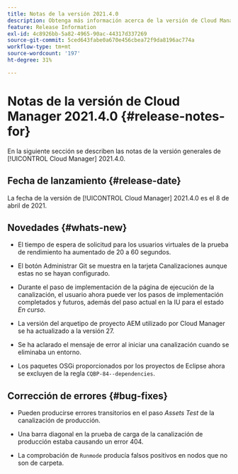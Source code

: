 ```yaml
---
title: Notas de la versión 2021.4.0
description: Obtenga más información acerca de la versión de Cloud Manager 2021.4.0
feature: Release Information
exl-id: 4c8926bb-5a82-4965-90ac-44317d337269
source-git-commit: 5ced643fabe0a670e456cbea72f9da8196ac774a
workflow-type: tm+mt
source-wordcount: '197'
ht-degree: 31%

---
```


# Notas de la versión de Cloud Manager 2021.4.0 {#release-notes-for}

En la siguiente sección se describen las notas de la versión generales de [!UICONTROL Cloud Manager] 2021.4.0.

## Fecha de lanzamiento {#release-date}

La fecha de la versión de [!UICONTROL Cloud Manager] 2021.4.0 es el 8 de abril de 2021.

## Novedades {#whats-new}

* El tiempo de espera de solicitud para los usuarios virtuales de la prueba de rendimiento ha aumentado de 20 a 60 segundos.

* El botón Administrar Git se muestra en la tarjeta Canalizaciones aunque estas no se hayan configurado.

* Durante el paso de implementación de la página de ejecución de la canalización, el usuario ahora puede ver los pasos de implementación completados y futuros, además del paso actual en la IU para el estado *En curso*.

* La versión del arquetipo de proyecto AEM utilizado por Cloud Manager se ha actualizado a la versión 27.

* Se ha aclarado el mensaje de error al iniciar una canalización cuando se eliminaba un entorno.

* Los paquetes OSGi proporcionados por los proyectos de Eclipse ahora se excluyen de la regla `CQBP-84--dependencies`.

## Corrección de errores {#bug-fixes}

* Pueden producirse errores transitorios en el paso *Assets Test* de la canalización de producción.

* Una barra diagonal en la prueba de carga de la canalización de producción estaba causando un error 404.

* La comprobación de `Runmode` producía falsos positivos en nodos que no son de carpeta.
